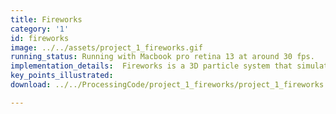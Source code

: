 ```yaml
---
title: Fireworks
category: '1'
id: fireworks
image: ../../assets/project_1_fireworks.gif
running_status: Running with Macbook pro retina 13 at around 30 fps.
implementation_details:  Fireworks is a 3D particle system that simulates fireworks. The animation first creates a firework at fixed position and then the user can click the screen and there will be a new firework at the point where the user clicks. Each batch of firework is 500 circles in 3D. And each particle is effected by gravity. Audio is also implemented in this animation, everytime a new firework appear a firework sound is made. To check the audio in live go to:<a href="https://youtu.be/V6QFWTQArDE"> Youtube </a>
key_points_illustrated: 
download: ../../ProcessingCode/project_1_fireworks/project_1_fireworks.pde

---
```

